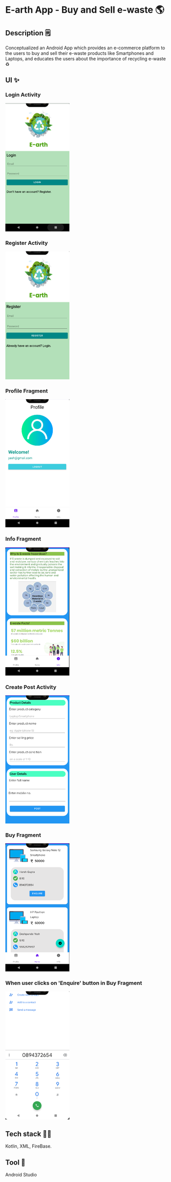 # E-arth App - Buy and Sell e-waste 🌎

## Description 🗒️
Conceptualized an Android App which provides an e-commerce platform to the users to buy and sell their e-waste products like Smartphones and Laptops, 
and educates the users about the importance of recycling e-waste ♻️

## UI ✨

### Login Activity
<img src="earth-login.png" width="200" height="400">

### Register Activity
<img src="earth-register.png" width="200" height="400">

### Profile Fragment
<img src="earth-profile.png" width="200" height="400">

### Info Fragment
<img src="earth-info.png" width="200" height="400">

### Create Post Activity
<img src="earth-post.png" width="200" height="400">

### Buy Fragment
<img src="earth-main.png" width="200" height="400">

### When user clicks on 'Enquire' button in Buy Fragment
<img src="earth-dialer.png" width="200" height="400">


## Tech stack 👨‍💻
Kotlin, XML, FireBase.

## Tool 📱
Android Studio
